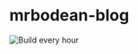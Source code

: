 # mrbodean-blog
![Build every hour](https://github.com/mrbodean/mrbodean-blog/workflows/Build%20every%20hour/badge.svg)
